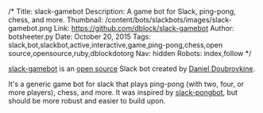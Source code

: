 /*
Title: slack-gamebot
Description: A game bot for Slack, ping-pong, chess, and more.
Thumbnail: /content/bots/slackbots/images/slack-gamebot.png
Link: https://github.com/dblock/slack-gamebot
Author: botsheeter.py
Date: October 20, 2015
Tags: slack,bot,slackbot,active,interactive,game,ping-pong,chess,open source,opensource,ruby,dblockdotorg
Nav: hidden
Robots: index,follow
*/


[slack-gamebot](https://github.com/dblock/slack-gamebot) is an [open source](https://github.com/dblock/slack-gamebot) Slack bot created by [Daniel Doubrovkine](https://twitter.com/dblockdotorg). 

It's a generic game bot for slack that plays ping-pong (with two, four, or more players), chess, and more. It was inspired by [slack-pongbot](https://github.com/andrewvy/slack-pongbot), but should be more robust and easier to build upon.
